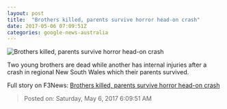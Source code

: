 ```yaml
---
layout: post
title:  "Brothers killed, parents survive horror head-on crash"
date: 2017-05-06 07:09:51Z
categories: google-news-australia
---
```


![Brothers killed, parents survive horror head-on crash](http://www.abc.net.au/news/image/8503502-1x1-700x700.jpg)

Two young brothers are dead while another has internal injuries after a crash in regional New South Wales which their parents survived.


Full story on F3News: [Brothers killed, parents survive horror head-on crash](http://www.f3nws.com/n/yNdyqH)

> Posted on: Saturday, May 6, 2017 6:09:51 AM
